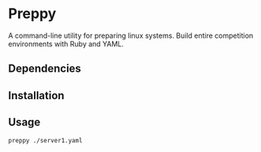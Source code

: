 # Preppy
A command-line utility for preparing linux systems. Build entire competition environments with Ruby and YAML.
## Dependencies

## Installation

## Usage
```bash
preppy ./server1.yaml
```